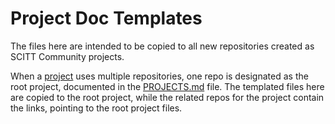 # Project Doc Templates

The files here are intended to be copied to all new repositories created as SCITT Community projects.

When a [project](https://github.com/scitt-community/governance/blob/main/CHARTER.md#8-project-criteria) uses multiple repositories, one repo is designated as the root project, documented in the [PROJECTS.md](../PROJECTS.md) file.
The templated files here are copied to the root project, while the related repos for the project contain the links, pointing to the root project files.
